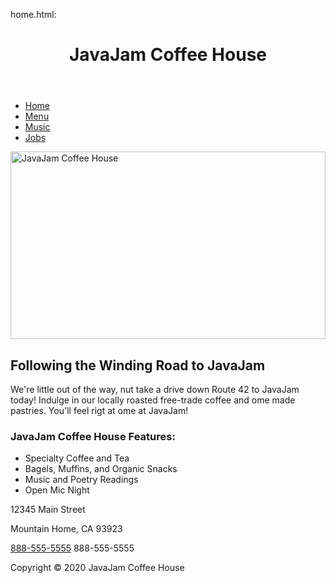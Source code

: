 home.html:

<!DOCTYPE html>

<html lang="en">

<head>

<title>JavaJam Coffee House Home</title>

<meta charset="utf-8">

<link rel="stylesheet" href="javajam.css">

<meta name="viewport" content="widtd=device-widtd, initial-scale=1.0">

</head>

<body>

<div id="wrapper">

<header>

<h1>JavaJam Coffee House</h1>

</header>

<nav>

<ul>

<li><a href="index.html">Home</a></li>

<li><a href="menu.html">Menu</a></li>

<li><a href="music.html">Music</a></li>

<li><a href="jobs.html">Jobs</a></li>

</ul>

</nav>

<main>

<img src="abc.jpg" alt="JavaJam Coffee House" style="width:100%; height:300px;"/>

<h2>Following the Winding Road to JavaJam</h2>

<p>We're little out of the way, nut take a drive down Route 42 to JavaJam today! Indulge in our locally roasted free-trade coffee and ome made pastries. You'll feel rigt at ome at JavaJam!</p>

<form action="javajam8.php" method="post">

<table>

<h3>JavaJam Coffee House Features:</h3>

<ul>

<li>Specialty Coffee and Tea</li>

<li>Bagels, Muffins, and Organic Snacks</li>

<li>Music and Poetry Readings</li>

<li>Open Mic Night</li>

</ul>

<p>

12345 Main Street<br>

Mountain Home, CA 93923<br>

<a href="#">888-555-5555</a> 888-555-5555<br>

</p>

</form>

</main>

<footer>

Copyright &copy; 2020 JavaJam Coffee House<br>

</footer>

</body>

</html>
